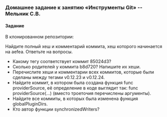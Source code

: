 ### Домашнее задание к занятию «Инструменты Git» -- Мельник С.В.

#### Задание

В клонированном репозитории:

Найдите полный хеш и комментарий коммита, хеш которого начинается на aefea.
Ответьте на вопросы.

- Какому тегу соответствует коммит 85024d3?
- Сколько родителей у коммита b8d720? Напишите их хеши.
- Перечислите хеши и комментарии всех коммитов, которые были сделаны между тегами v0.12.23 и v0.12.24.
- Найдите коммит, в котором была создана функция func providerSource, её определение в коде выглядит так: func providerSource(...) (вместо троеточия перечислены аргументы).
- Найдите все коммиты, в которых была изменена функция globalPluginDirs.
- Кто автор функции synchronizedWriters?
